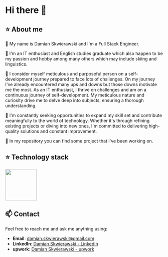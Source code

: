 # Hi there 👋

## :star: About me

💬 My name is Damian Skwierawski and I'm a Full Stack Engineer.

🌱 I'm an IT enthusiast and English studies graduate which also happen to be my passion and hobby among many others which may include skiing and linguistics. 

🤔 I consider myself meticulous and purposeful person on a self-development journey prepared to face lots of challenges. On my journey I've already encountered many ups and downs but those downs motivate me the most.
As an IT enthusiast, I thrive on challenges and am on a continuous journey of self-development. My meticulous nature and curiosity drive me to delve deep into subjects, ensuring a thorough understanding.

🚀 I'm constantly seeking opportunities to expand my skill set and contribute meaningfully to the world of technology. Whether it's through refining existing projects or diving into new ones, I'm committed to delivering high-quality solutions and constant improvement.

🔭 In my repository you can find some project that I've been working on.

## :star: Technology stack
<div align="left">
	<img height="100" src="https://skillicons.dev/icons?i=bootstrap,css,docker,figma,flask,git,github,heroku,hibernate,html,java,js,maven,postgres,postman,powershell,py,react,spring&theme=dark"/>
</div>

## :mailbox: Contact
Feel free to reach me and ask me anything using:

- **Email**: damian.skwierawski@gmail.com
- **LinkedIn**: [Damian Skwierawski - LinkedIn](https://www.linkedin.com/in/damian-skwierawski/)
- **upwork**: [Damian Skwierawski - upwork](https://www.upwork.com/freelancers/~01d57dcf756a1a34dd?mp_source=share)

<!--
**damskw/damskw** is a ✨ _special_ ✨ repository because its `README.md` (this file) appears on your GitHub profile.

Here are some ideas to get you started:

- 🔭 I’m currently working on ...
- 🌱 I’m currently learning ...
- 👯 I’m looking to collaborate on ...
- 🤔 I’m looking for help with ...
- 💬 Ask me about ...
- 📫 How to reach me: ...
- 😄 Pronouns: ...
- ⚡ Fun fact: ...
-->
